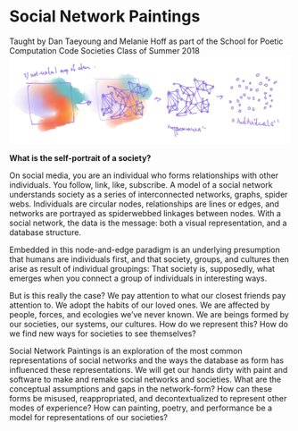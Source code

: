 # Social Network Paintings
Taught by Dan Taeyoung and Melanie Hoff as part of the School for Poetic Computation Code Societies Class of Summer 2018 
![](https://github.com/smalldatasquad/social-network-paintings/blob/master/society_clouds_giving_birth_to_the_network.jpg)


**What is the self-portrait of a society?**

On social media, you are an individual who forms relationships with other individuals. You follow, link, like, subscribe. A model of a social network understands society as a series of interconnected networks, graphs, spider webs. Individuals are circular nodes, relationships are lines or edges, and networks are portrayed as spiderwebbed linkages between nodes. With a social network, the data is the message: both a visual representation, and a database structure.

Embedded in this node-and-edge paradigm is an underlying presumption that humans are individuals first, and that society, groups, and cultures then arise as result of individual groupings: That society is, supposedly, what emerges when you connect a group of individuals in interesting ways.

But is this really the case? We pay attention to what our closest friends pay attention to. We adopt the habits of our loved ones. We are affected by people, forces, and ecologies we’ve never known. We are beings formed by our societies, our systems, our cultures. How do we represent this? How do we find new ways for societies to see themselves?

Social Network Paintings is an exploration of the most common representations of social networks and the ways the database as form has influenced these representations.
We will get our hands dirty with paint and software to make and remake social networks and societies. What are the conceptual assumptions and gaps in the network-form? How can these forms be misused, reappropriated, and decontextualized to represent other modes of experience? How can painting, poetry, and performance be a model for representations of our societies? 



